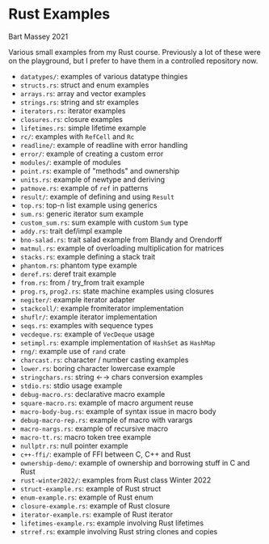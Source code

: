 # Rust Examples
Bart Massey 2021

Various small examples from my Rust course. Previously a lot
of these were on the playground, but I prefer to have them
in a controlled repository now.

* `datatypes/`: examples of various datatype thingies
* `structs.rs`: struct and enum examples
* `arrays.rs`: array and vector examples
* `strings.rs`: string and str examples
* `iterators.rs`: iterator examples
* `closures.rs`: closure examples
* `lifetimes.rs`: simple lifetime example
* `rc/`: examples with `RefCell` and `Rc`
* `readline/`: example of readline with error handling
* `error/`: example of creating a custom error
* `modules/`: example of modules
* `point.rs`: example of "methods" and ownership
* `units.rs`: example of newtype and deriving
* `patmove.rs`: example of `ref` in patterns
* `result/`: example of defining and using `Result`
* `top.rs`: top-n list example using generics
* `sum.rs`: generic iterator sum example
* `custom_sum.rs`: sum example with custom `Sum` type
* `addy.rs`: trait def/impl example
* `bno-salad.rs`: trait salad example from Blandy and Orendorff
* `matmul.rs`: example of overloading multiplication for matrices
* `stacks.rs`: example defining a stack trait
* `phantom.rs`: phantom type example
* `deref.rs`: deref trait example
* `from.rs`: from / try_from trait example
* `prog.rs`, `prog2.rs`: state machine examples using closures
* `negiter/`: example iterator adapter
* `stackcoll/`: example fromiterator implementation
* `shuflr/`: example iterator implementation
* `seqs.rs`: examples with sequence types
* `vecdeque.rs`: example of `VecDeque` usage
* `setimpl.rs`: example implementation of `HashSet` as `HashMap`
* `rng/`: example use of `rand` crate
* `charcast.rs`: character / number casting examples
* `lower.rs`: boring character lowercase example
* `stringchars.rs`: string ←→ chars conversion examples
* `stdio.rs`: stdio usage example
* `debug-macro.rs`: declarative macro example
* `square-macro.rs`: example of macro argument reuse
* `macro-body-bug.rs`: example of syntax issue in macro body
* `debug-macro-rep.rs`: example of macro with varargs
* `macro-nargs.rs`: example of recursive macro
* `macro-tt.rs`: macro token tree example
* `nullptr.rs`: null pointer example
* `c++-ffi/`: example of FFI between C, C++ and Rust
* `ownership-demo/`: example of ownership and borrowing stuff in C and Rust
* `rust-winter2022/`: examples from Rust class Winter 2022
* `struct-example.rs`: example of Rust struct
* `enum-example.rs`: example of Rust enum
* `closure-example.rs`: example of Rust closure
* `iterator-example.rs`: example of Rust iterator
* `lifetimes-example.rs`: example involving Rust lifetimes
* `strref.rs`: example involving Rust string clones and copies
